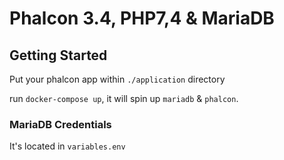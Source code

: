 # Phalcon 3.4, PHP7,4 & MariaDB

## Getting Started

Put your phalcon app within `./application` directory

run `docker-compose up`, it will spin up `mariadb` & `phalcon`.

### MariaDB Credentials

It's located in `variables.env`